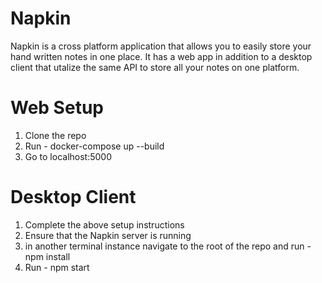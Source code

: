 # Napkin
Napkin is a cross platform application that allows you to easily store your hand written notes in one place. It has a web app in addition to a desktop client that utalize the same API to store all your notes on one platform. 
# Web Setup 
1. Clone the repo 
2. Run - docker-compose up --build
3. Go to localhost:5000

# Desktop Client
1. Complete the above setup instructions
2. Ensure that the Napkin server is running 
3. in another terminal instance navigate to the root of the repo and run - npm install
4. Run - npm start
